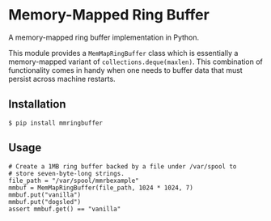 # Memory-Mapped Ring Buffer

A memory-mapped ring buffer implementation in Python.

This module provides a `MemMapRingBuffer` class which is essentially a
memory-mapped variant of `collections.deque(maxlen)`. This combination
of functionality comes in handy when one needs to buffer data that
must persist across machine restarts.

## Installation

    $ pip install mmringbuffer

## Usage

    # Create a 1MB ring buffer backed by a file under /var/spool to
    # store seven-byte-long strings.
    file_path = "/var/spool/mmrbexample"
    mmbuf = MemMapRingBuffer(file_path, 1024 * 1024, 7)
    mmbuf.put("vanilla")
    mmbuf.put("dogsled")
    assert mmbuf.get() == "vanilla"

